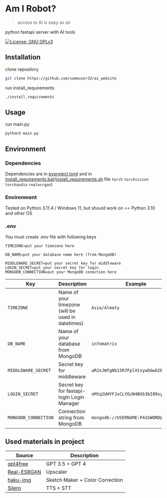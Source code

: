 # Am I Robot?

>access to AI is easy as air

python fastapi server with AI tools

[![License: GNU GPLv3](https://img.shields.io/badge/License-GNU%20GPLv3-yellow.svg)](https://opensource.org/license/gpl-3-0/)


## Installation

clone repository

```sh
git clone https://github.com/someuser32/ai_website
```

run install_requirements

```sh
./install_requirements
```

## Usage

run main.py

```sh
python3 main.py
```

## Environment

### Dependencies
Dependencies are in [pyproject.toml](/pyproject.toml) and in [install_requirements.bat](/install_requirements.bat)/[install_requirements.sh](/install_requirements.sh) file `torch` `torchvision` `torchaudio` `realesrgan`)

### Environment
Tested on Python 3.11.4 / Windows 11, but should work on >= Python 3.10 and other OS


### .env
You must create .env file with following keys
```env
TIMEZONE=put your timezone here

DB_NAME=put your database name here (from MongoDB)

MIDDLEWARE_SECRET=put your secret key for middleware
LOGIN_SECRET=put your secret key for login
MONGODB_CONNECTION=put your MongoDB conection here
```

| Key | Description | Example |
| --- | --- | --- |
| `TIMEZONE` | Name of your timezone (will be used in datetimes) | `Asia/Almaty` |
| `DB_NAME` | Name of your database from MongoDB | `infomatrix` |
| `MIDDLEWARE_SECRET` | Secret key for middleware | `aR2xJWfgNb15R7FplXtxywDGwGIBjpm0` |
| `LOGIN_SECRET` | Secret key for fastapi-login Login Manager | `nMtq2UHYFJxCLYOzN4BXb3bI89sy5RFd` |
| `MONGODB_CONNECTION` | Connection string from MongoDB | `mongodb://USERNAME:PASSWORD@IP:PORT` |

## Used materials in project
| Source | Description |
| --- | --- |
| [gpt4free](https://github.com/xtekky/gpt4free) | GPT 3.5 + GPT 4 |
| [Real-ESRGAN](https://github.com/xinntao/Real-ESRGAN) | Upscaler |
| [haku-img](https://github.com/KohakuBlueleaf/a1111-sd-webui-haku-img/blob/main/scripts/main.py) | Sketch Maker + Color Correction |
| [Silero](https://github.com/snakers4/silero-models) | TTS + STT |